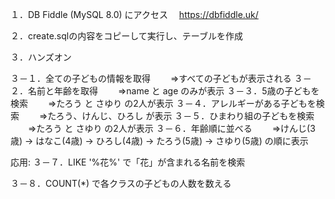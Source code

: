 
１．DB Fiddle (MySQL 8.0) にアクセス
　https://dbfiddle.uk/


２．create.sqlの内容をコピーして実行し、テーブルを作成

３．ハンズオン

３－１．全ての子どもの情報を取得
　　⇒すべての子どもが表示される
３－２．名前と年齢を取得
　　⇒name と age のみが表示
３－３．5歳の子どもを検索
　　⇒たろう と さゆり の2人が表示
３－４．アレルギーがある子どもを検索
　　⇒たろう、けんじ、ひろし が表示
３－５．ひまわり組の子どもを検索
　　⇒たろう と さゆり の2人が表示
３－６．年齢順に並べる
　　⇒けんじ(3歳) → はなこ(4歳) → ひろし(4歳) → たろう(5歳) → さゆり(5歳) の順に表示

応用:
３－７．LIKE '%花%' で「花」が含まれる名前を検索

３－８．COUNT(*) で各クラスの子どもの人数を数える
